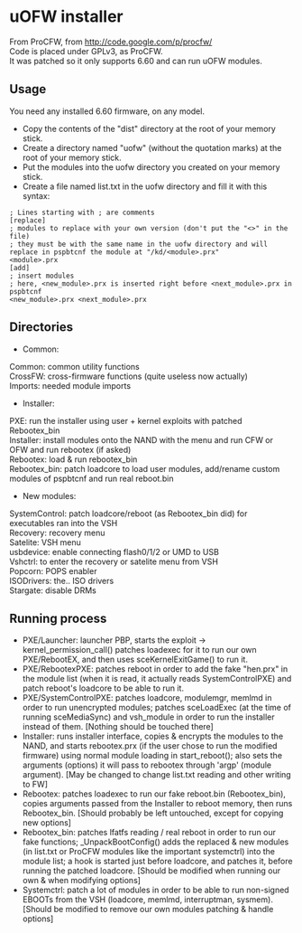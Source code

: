 # uOFW installer


From ProCFW, from http://code.google.com/p/procfw/  
Code is placed under GPLv3, as ProCFW.  
It was patched so it only supports 6.60 and can run uOFW modules.  


## Usage

You need any installed 6.60 firmware, on any model.  

* Copy the contents of the "dist" directory at the root of your memory stick.
* Create a directory named "uofw" (without the quotation marks) at the root of your memory stick.
* Put the modules into the uofw directory you created on your memory stick.
* Create a file named list.txt in the uofw directory and fill it with this syntax:

```
; Lines starting with ; are comments
[replace]
; modules to replace with your own version (don't put the "<>" in the file)
; they must be with the same name in the uofw directory and will replace in pspbtcnf the module at "/kd/<module>.prx"
<module>.prx
[add]
; insert modules
; here, <new_module>.prx is inserted right before <next_module>.prx in pspbtcnf
<new_module>.prx <next_module>.prx
```


## Directories

- Common:

Common: common utility functions  
CrossFW: cross-firmware functions (quite useless now actually)  
Imports: needed module imports  

- Installer:

PXE: run the installer using user + kernel exploits with patched Rebootex\_bin  
Installer: install modules onto the NAND with the menu and run CFW or OFW and run rebootex (if asked)  
Rebootex: load & run rebootex\_bin  
Rebootex\_bin: patch loadcore to load user modules, add/rename custom modules of pspbtcnf and run real reboot.bin  

- New modules:

SystemControl: patch loadcore/reboot (as Rebootex\_bin did) for executables ran into the VSH  
Recovery: recovery menu  
Satelite: VSH menu  
usbdevice: enable connecting flash0/1/2 or UMD to USB  
Vshctrl: to enter the recovery or satelite menu from VSH  
Popcorn: POPS enabler  
ISODrivers: the.. ISO drivers  
Stargate: disable DRMs  

## Running process

- PXE/Launcher: launcher PBP, starts the exploit -> kernel\_permission\_call()
  patches loadexec for it to run our own PXE/RebootEX, and then uses
  sceKernelExitGame() to run it.
- PXE/RebootexPXE: patches reboot in order to add the fake "hen.prx" in the
  module list (when it is read, it actually reads SystemControlPXE) and patch
  reboot's loadcore to be able to run it.
- PXE/SystemControlPXE: patches loadcore, modulemgr, memlmd in order to run
  unencrypted modules; patches sceLoadExec (at the time of running
  sceMediaSync) and vsh\_module in order to run the installer instead of them.
[Nothing should be touched there]
- Installer: runs installer interface, copies & encrypts the modules to the
  NAND, and starts rebootex.prx (if the user chose to run the modified
  firmware) using normal module loading in start\_reboot(); also sets the
  arguments (options) it will pass to rebootex through 'argp' (module
  argument).
[May be changed to change list.txt reading and other writing to FW]
- Rebootex: patches loadexec to run our fake reboot.bin (Rebootex\_bin), copies
  arguments passed from the Installer to reboot memory, then runs Rebootex\_bin.
[Should probably be left untouched, except for copying new options]
- Rebootex\_bin: patches lfatfs reading / real reboot in order to run our fake
  functions; \_UnpackBootConfig() adds the replaced & new modules (in list.txt
  or ProCFW modules like the important systemctrl) into the module list; a hook
  is started just before loadcore, and patches it, before running the patched
  loadcore.
[Should be modified when running our own & when modifying options]
- Systemctrl: patch a lot of modules in order to be able to run non-signed
  EBOOTs from the VSH (loadcore, memlmd, interruptman, sysmem).
[Should be modified to remove our own modules patching & handle options]

